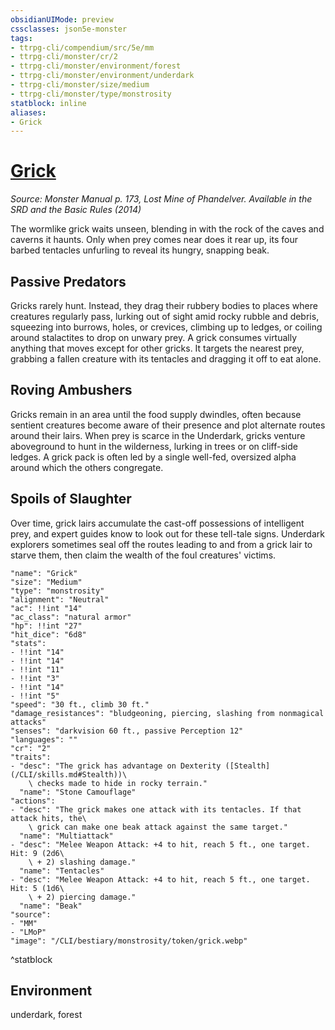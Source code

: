 ```yaml
---
obsidianUIMode: preview
cssclasses: json5e-monster
tags:
- ttrpg-cli/compendium/src/5e/mm
- ttrpg-cli/monster/cr/2
- ttrpg-cli/monster/environment/forest
- ttrpg-cli/monster/environment/underdark
- ttrpg-cli/monster/size/medium
- ttrpg-cli/monster/type/monstrosity
statblock: inline
aliases:
- Grick
---
```

# [Grick](CLI/bestiary/monstrosity/grick.md)
*Source: Monster Manual p. 173, Lost Mine of Phandelver. Available in the <span title='Systems Reference Document (5.1)'>SRD</span> and the Basic Rules (2014)*  

The wormlike grick waits unseen, blending in with the rock of the caves and caverns it haunts. Only when prey comes near does it rear up, its four barbed tentacles unfurling to reveal its hungry, snapping beak.

## Passive Predators

Gricks rarely hunt. Instead, they drag their rubbery bodies to places where creatures regularly pass, lurking out of sight amid rocky rubble and debris, squeezing into burrows, holes, or crevices, climbing up to ledges, or coiling around stalactites to drop on unwary prey. A grick consumes virtually anything that moves except for other gricks. It targets the nearest prey, grabbing a fallen creature with its tentacles and dragging it off to eat alone.

## Roving Ambushers

Gricks remain in an area until the food supply dwindles, often because sentient creatures become aware of their presence and plot alternate routes around their lairs. When prey is scarce in the Underdark, gricks venture aboveground to hunt in the wilderness, lurking in trees or on cliff-side ledges. A grick pack is often led by a single well-fed, oversized alpha around which the others congregate.

## Spoils of Slaughter

Over time, grick lairs accumulate the cast-off possessions of intelligent prey, and expert guides know to look out for these tell-tale signs. Underdark explorers sometimes seal off the routes leading to and from a grick lair to starve them, then claim the wealth of the foul creatures' victims.

```statblock
"name": "Grick"
"size": "Medium"
"type": "monstrosity"
"alignment": "Neutral"
"ac": !!int "14"
"ac_class": "natural armor"
"hp": !!int "27"
"hit_dice": "6d8"
"stats":
- !!int "14"
- !!int "14"
- !!int "11"
- !!int "3"
- !!int "14"
- !!int "5"
"speed": "30 ft., climb 30 ft."
"damage_resistances": "bludgeoning, piercing, slashing from nonmagical attacks"
"senses": "darkvision 60 ft., passive Perception 12"
"languages": ""
"cr": "2"
"traits":
- "desc": "The grick has advantage on Dexterity ([Stealth](/CLI/skills.md#Stealth))\
    \ checks made to hide in rocky terrain."
  "name": "Stone Camouflage"
"actions":
- "desc": "The grick makes one attack with its tentacles. If that attack hits, the\
    \ grick can make one beak attack against the same target."
  "name": "Multiattack"
- "desc": "Melee Weapon Attack: +4 to hit, reach 5 ft., one target. Hit: 9 (2d6\
    \ + 2) slashing damage."
  "name": "Tentacles"
- "desc": "Melee Weapon Attack: +4 to hit, reach 5 ft., one target. Hit: 5 (1d6\
    \ + 2) piercing damage."
  "name": "Beak"
"source":
- "MM"
- "LMoP"
"image": "/CLI/bestiary/monstrosity/token/grick.webp"
```
^statblock

## Environment

underdark, forest
